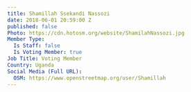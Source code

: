 ```yaml
---
title: Shamillah Ssekandi Nassozi
date: 2018-06-01 20:59:00 Z
published: false
Photo: https://cdn.hotosm.org/website/ShamilahNassozi.jpg
Member Type:
  Is Staff: false
  Is Voting Member: true
Job Title: Voting Member
Country: Uganda
Social Media (Full URL):
  OSM: https://www.openstreetmap.org/user/Shamillah
---
```


